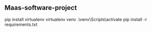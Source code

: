 ## Maas-software-project
pip install virtualenv
virtualenv venv
.\venv\Scripts\activate
pip install -r requirements.txt